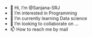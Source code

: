 - 👋 Hi, I’m @Sanjana-SRJ
- 👀 I’m interested in Programming
- 🌱 I’m currently learning Data science
- 💞️ I’m looking to collaborate on ...
- 📫 How to reach me by mail

<!---
Sanjana-SRJ/Sanjana-SRJ is a ✨ special ✨ repository because its `README.md` (this file) appears on your GitHub profile.
You can click the Preview link to take a look at your changes.
--->
